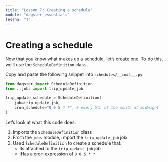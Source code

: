 ```yaml
---
title: "Lesson 7: Creating a schedule"
module: "dagster_essentials"
lesson: "7"
---
```


# Creating a schedule

Now that you know what makes up a schedule, let’s create one. To do this, we’ll use the `ScheduleDefinition` class.

Copy and paste the following snippet into `schedules/__init__.py`:

```python
from dagster import ScheduleDefinition
from ..jobs import trip_update_job

trip_update_schedule = ScheduleDefinition(
    job=trip_update_job,
    cron_schedule="0 0 5 * *", # every 5th of the month at midnight
)
```

Let’s look at what this code does:

1. Imports the `ScheduleDefinition` class
2. From the `jobs` module, import the `trip_update_job` job
3. Used `ScheduleDefinition` to create a schedule that:
   - Is attached to the `trip_update_job` job
   - Has a cron expression of `0 0 5 * *`
